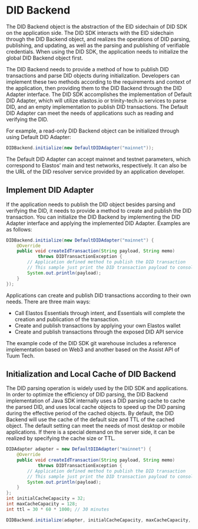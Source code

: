 # DID Backend

The DID Backend object is the abstraction of the EID sidechain of DID SDK on the application side. The DID SDK interacts with the EID sidechain through the DID Backend object, and realizes the operations of DID parsing, publishing, and updating, as well as the parsing and publishing of verifiable credentials. When using the DID SDK, the application needs to initialize the global DID Backend object first.

The DID Backend needs to provide a method of how to publish DID transactions and parse DID objects during initialization. Developers can implement these two methods according to the requirements and context of the application, then providing them to the DID Backend through the DID Adapter interface. The DID SDK accomplishes the implementation of Default DID Adapter, which will utilize elastos.io or trinity-tech.io services to parse DID, and an empty implementation to publish DID transactions. The Default DID Adapter can meet the needs of applications such as reading and verifying the DID.&#x20;

For example, a read-only DID Backend object can be initialized through using Default DID Adapter:

```java
DIDBackend.initialize(new DefaultDIDAdapter("mainnet"));
```

The Default DID Adapter can accept mainnet and testnet parameters, which correspond to Elastos’ main and test networks, respectively. It can also be the URL of the DID resolver service provided by an application developer.

## Implement DID Adapter

If the application needs to publish the DID object besides parsing and verifying the DID, it needs to provide a method to create and publish the DID transaction. You can initialize the DID Backend by implementing the DID Adapter interface and applying the implemented DID Adapter. Examples are as follows:

```java
DIDBackend.initialize(new DefaultDIDAdapter("mainnet") {
    @Override
    public void createIdTransaction(String payload, String memo)
            throws DIDTransactionException {
        // Application defined method to publish the DID transaction
        // This sample just print the DID transaction payload to console
        System.out.println(payload);
    }
});
```

Applications can create and publish DID transactions according to their own needs. There are three main ways:

* Call Elastos Essentials through intent, and Essentials will complete the creation and publication of the transaction.
* Create and publish transactions by applying your own Elastos wallet
* Create and publish transactions through the exposed DID API service

The example code of the DID SDK git warehouse includes a reference implementation based on Web3 and another based on the Assist API of Tuum Tech.

## Initialization and Local Cache of DID Backend

The DID parsing operation is widely used by the DID SDK and applications. In order to optimize the efficiency of DID parsing, the DID Backend implementation of Java SDK internally uses a DID parsing cache to cache the parsed DID, and uses local cache objects to speed up the DID parsing during the effective period of the cached objects. By default, the DID Backend will use the cache of the default size and TTL of the cached object. The default setting can meet the needs of most desktop or mobile applications. If there is a special demand on the server side, it can be realized by specifying the cache size or TTL.

```java
DIDAdapter adapter = new DefaultDIDAdapter("mainnet") {
    @Override
    public void createIdTransaction(String payload, String memo)
            throws DIDTransactionException {
        // Application defined method to publish the DID transaction
        // This sample just print the DID transaction payload to console
        System.out.println(payload);
    }
};
int initialCacheCapacity = 32;
int maxCacheCapacity = 128;
int ttl = 30 * 60 * 1000; // 30 minutes

DIDBackend.initialize(adapter, initialCacheCapacity, maxCacheCapacity, ttl);
```
